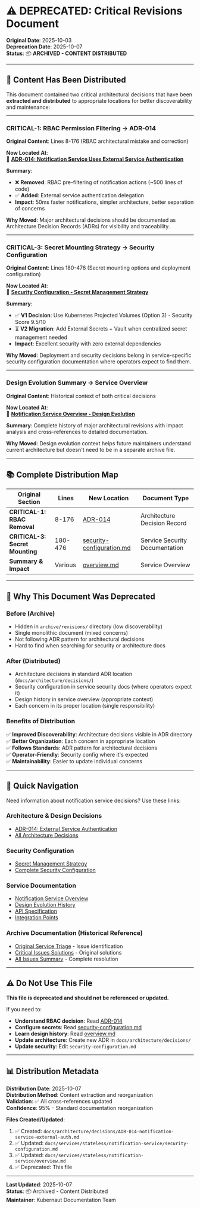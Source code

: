 # ⚠️ DEPRECATED: Critical Revisions Document

**Original Date**: 2025-10-03  
**Deprecation Date**: 2025-10-07  
**Status**: 📦 **ARCHIVED - CONTENT DISTRIBUTED**

---

## 🔄 Content Has Been Distributed

This document contained two critical architectural decisions that have been **extracted and distributed** to appropriate locations for better discoverability and maintenance:

---

### **CRITICAL-1: RBAC Permission Filtering → ADR-014**

**Original Content**: Lines 8-176 (RBAC architectural mistake and correction)

**Now Located At**:  
📄 **[ADR-014: Notification Service Uses External Service Authentication](../../../../architecture/decisions/ADR-014-notification-service-external-auth.md)**

**Summary**: 
- ❌ **Removed**: RBAC pre-filtering of notification actions (~500 lines of code)
- ✅ **Added**: External service authentication delegation
- **Impact**: 50ms faster notifications, simpler architecture, better separation of concerns

**Why Moved**: Major architectural decisions should be documented as Architecture Decision Records (ADRs) for visibility and traceability.

---

### **CRITICAL-3: Secret Mounting Strategy → Security Configuration**

**Original Content**: Lines 180-476 (Secret mounting options and deployment configuration)

**Now Located At**:  
📄 **[Security Configuration - Secret Management Strategy](../../security-configuration.md#secure-secret-management)**

**Summary**:
- ✅ **V1 Decision**: Use Kubernetes Projected Volumes (Option 3) - Security Score 9.5/10
- ⏳ **V2 Migration**: Add External Secrets + Vault when centralized secret management needed
- **Impact**: Excellent security with zero external dependencies

**Why Moved**: Deployment and security decisions belong in service-specific security configuration documentation where operators expect to find them.

---

### **Design Evolution Summary → Service Overview**

**Original Content**: Historical context of both critical decisions

**Now Located At**:  
📄 **[Notification Service Overview - Design Evolution](../../overview.md#design-evolution)**

**Summary**: Complete history of major architectural revisions with impact analysis and cross-references to detailed documentation.

**Why Moved**: Design evolution context helps future maintainers understand current architecture but doesn't need to be in a separate archive file.

---

## 📚 Complete Distribution Map

| Original Section | Lines | New Location | Document Type |
|------------------|-------|--------------|---------------|
| **CRITICAL-1: RBAC Removal** | 8-176 | [ADR-014](../../../../architecture/decisions/ADR-014-notification-service-external-auth.md) | Architecture Decision Record |
| **CRITICAL-3: Secret Mounting** | 180-476 | [security-configuration.md](../../security-configuration.md#secure-secret-management) | Service Security Documentation |
| **Summary & Impact** | Various | [overview.md](../../overview.md#design-evolution) | Service Overview |

---

## 🎯 Why This Document Was Deprecated

### **Before (Archive)**
- Hidden in `archive/revisions/` directory (low discoverability)
- Single monolithic document (mixed concerns)
- Not following ADR pattern for architectural decisions
- Hard to find when searching for security or architecture docs

### **After (Distributed)**
- Architecture decisions in standard ADR location (`docs/architecture/decisions/`)
- Security configuration in service security docs (where operators expect it)
- Design history in service overview (appropriate context)
- Each concern in its proper location (single responsibility)

### **Benefits of Distribution**
✅ **Improved Discoverability**: Architecture decisions visible in ADR directory  
✅ **Better Organization**: Each concern in appropriate location  
✅ **Follows Standards**: ADR pattern for architectural decisions  
✅ **Operator-Friendly**: Security config where it's expected  
✅ **Maintainability**: Easier to update individual concerns  

---

## 🔗 Quick Navigation

Need information about notification service decisions? Use these links:

### **Architecture & Design Decisions**
- [ADR-014: External Service Authentication](../../../../architecture/decisions/ADR-014-notification-service-external-auth.md)
- [All Architecture Decisions](../../../../architecture/decisions/README.md)

### **Security Configuration**
- [Secret Management Strategy](../../security-configuration.md#secure-secret-management)
- [Complete Security Configuration](../../security-configuration.md)

### **Service Documentation**
- [Notification Service Overview](../../overview.md)
- [Design Evolution History](../../overview.md#design-evolution)
- [API Specification](../../api-specification.md)
- [Integration Points](../../integration-points.md)

### **Archive Documentation** (Historical Reference)
- [Original Service Triage](../triage/service-triage.md) - Issue identification
- [Critical Issues Solutions](../solutions/critical-issues.md) - Original solutions
- [All Issues Summary](../summaries/all-issues-complete.md) - Complete resolution

---

## ⚠️ Do Not Use This File

**This file is deprecated and should not be referenced or updated.**

If you need to:
- **Understand RBAC decision**: Read [ADR-014](../../../../architecture/decisions/ADR-014-notification-service-external-auth.md)
- **Configure secrets**: Read [security-configuration.md](../../security-configuration.md#secure-secret-management)
- **Learn design history**: Read [overview.md](../../overview.md#design-evolution)
- **Update architecture**: Create new ADR in `docs/architecture/decisions/`
- **Update security**: Edit `security-configuration.md`

---

## 📊 Distribution Metadata

**Distribution Date**: 2025-10-07  
**Distribution Method**: Content extraction and reorganization  
**Validation**: ✅ All cross-references updated  
**Confidence**: 95% - Standard documentation reorganization  

**Files Created/Updated**:
1. ✅ Created: `docs/architecture/decisions/ADR-014-notification-service-external-auth.md`
2. ✅ Updated: `docs/services/stateless/notification-service/security-configuration.md`
3. ✅ Updated: `docs/services/stateless/notification-service/overview.md`
4. ✅ Deprecated: This file

---

**Last Updated**: 2025-10-07  
**Status**: 📦 Archived - Content Distributed  
**Maintainer**: Kubernaut Documentation Team